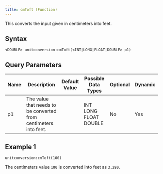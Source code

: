 ```yaml
---
title: cmToft (Function)
---
```


This converts the input given in centimeters into feet.

## Syntax

    <DOUBLE> unitconversion:cmToft(<INT|LONG|FLOAT|DOUBLE> p1)

## Query Parameters

| Name | Description                                                      | Default Value | Possible Data Types   | Optional | Dynamic |
|------|------------------------------------------------------------------|---------------|-----------------------|----------|---------|
| p1   | The value that needs to be converted from centimeters into feet. |               | INT LONG FLOAT DOUBLE | No       | Yes     |

## Example 1

    unitconversion:cmToft(100)

The centimeters value `100` is converted into feet as `3.280`.

